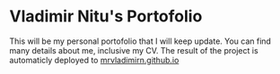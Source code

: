 # Vladimir Nitu's Portofolio

This will be my personal portofolio that I will keep update. You can find many details about me, inclusive my CV.
The result of the project is automaticly deployed to [mrvladimirn.github.io](https://mrvladimirn.github.io/Portofolio)